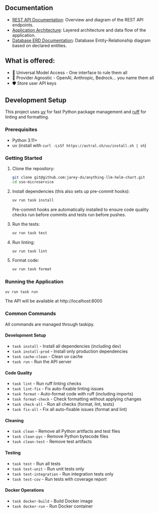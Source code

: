 ## Documentation

- [REST API Documentation](src/artemis_model_catalogue_rest/docs/API_DOC.md): Overview and diagram of the REST API endpoints.
- [Application Architecture](docs/APP_ARCHITECTURE.md): Layered architecture and data flow of the application.
- [Database ERD Documentation](src/artemis_model_catalogue_entity/docs/DATABASE_ERD.md): Database Entity-Relationship diagram based on declared entities.

## What is offered:

- 🎯 Universal Model Access - One interface to rule them all
- 🔮 Provider Agnostic - OpenAI, Anthropic, Bedrock... you name them all
- 🛡️ Store user API keys

## Development Setup

This project uses [uv](https://github.com/astral-sh/uv) for fast Python package management and [ruff](https://github.com/astral-sh/ruff) for linting and formatting.

### Prerequisites

- Python 3.11+
- uv (install with `curl -LsSf https://astral.sh/uv/install.sh | sh`)

### Getting Started

1. Clone the repository:

   ```bash
   git clone git@github.com:jarey-ds/anything-llm-helm-chart.git
   cd sso-microservice
   ```

3. Install dependencies (this also sets up pre-commit hooks):

   ```bash
   uv run task install
   ```

   Pre-commit hooks are automatically installed to ensure code quality checks run before commits and tests run before pushes.

4. Run the tests:

   ```bash
   uv run task test
   ```

5. Run linting:

   ```bash
   uv run task lint
   ```

6. Format code:
   ```bash
   uv run task format
   ```

### Running the Application

```bash
uv run task run
```

The API will be available at http://localhost:8000

### Common Commands

All commands are managed through taskipy.

#### Development Setup

- `task install` - Install all dependencies (including dev)
- `task install-prod` - Install only production dependencies
- `task cache-clean` - Clean uv cache
- `task run` - Run the API server

#### Code Quality

- `task lint` - Run ruff linting checks
- `task lint-fix` - Fix auto-fixable linting issues
- `task format` - Auto-format code with ruff (including imports)
- `task format-check` - Check formatting without applying changes
- `task check-all` - Run all checks (format, lint, tests)
- `task fix-all` - Fix all auto-fixable issues (format and lint)

#### Cleaning

- `task clean` - Remove all Python artifacts and test files
- `task clean-pyc` - Remove Python bytecode files
- `task clean-test` - Remove test artifacts

#### Testing

- `task test` - Run all tests
- `task test-unit` - Run unit tests only
- `task test-integration` - Run integration tests only
- `task test-cov` - Run tests with coverage report

#### Docker Operations

- `task docker-build` - Build Docker image
- `task docker-run` - Run Docker container
